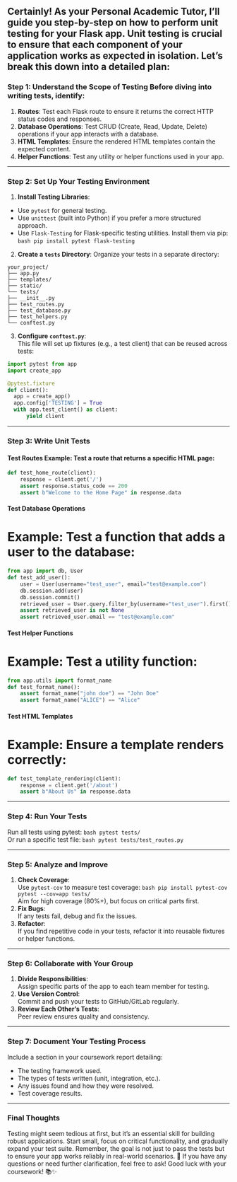 Certainly! As your Personal Academic Tutor, I’ll guide you step-by-step on how to perform **unit testing** for your Flask app. Unit testing is crucial to ensure that each component of your application works as expected in isolation. Let’s break this down into a detailed plan:   
---  
 ### **Step 1: Understand the Scope of Testing** Before diving into writing tests, identify: 
 1. **Routes**: Test each Flask route to ensure it returns the correct HTTP status codes and responses.   
 2. **Database Operations**: Test CRUD (Create, Read, Update, Delete) operations if your app interacts with a database.  
 3. **HTML Templates**: Ensure the rendered HTML templates contain the expected content.   
 4. **Helper Functions**: Test any utility or helper functions used in your app.  
---  
### **Step 2: Set Up Your Testing Environment**   
  1. **Install Testing Libraries**:   
  - Use `pytest` for general testing.   
  - Use `unittest` (built into Python) if you prefer a more structured approach.   
  - Use `Flask-Testing` for Flask-specific testing utilities. Install them via pip:  
  ```bash pip install pytest flask-testing ```

  2. **Create a `tests` Directory**: Organize your tests in a separate directory:   
  ``` 
  your_project/ 
  ├── app.py 
  ├── templates/ 
  ├── static/ 
  └── tests/ 
  ├── __init__.py 
  ├── test_routes.py 
  ├── test_database.py 
  ├── test_helpers.py 
  └── conftest.py 
  ```   
  3. **Configure `conftest.py`**:   
  This file will set up fixtures (e.g., a test client) that can be reused across tests:  
  ```python 
  import pytest from app 
  import create_app 
  
  @pytest.fixture 
  def client(): 
    app = create_app() 
    app.config['TESTING'] = True 
    with app.test_client() as client: 
        yield client 
```

---  
### **Step 3: Write Unit Tests** 
#### **Test Routes** Example: Test a route that returns a specific HTML page:  
```python 
def test_home_route(client): 
    response = client.get('/') 
    assert response.status_code == 200  
    assert b"Welcome to the Home Page" in response.data 
```  
#### **Test Database Operations** 
# Example: Test a function that adds a user to the database: 
```python 
from app import db, User 
def test_add_user(): 
    user = User(username="test_user", email="test@example.com") 
    db.session.add(user) 
    db.session.commit() 
    retrieved_user = User.query.filter_by(username="test_user").first() 
    assert retrieved_user is not None 
    assert retrieved_user.email == "test@example.com" 
``` 

#### **Test Helper Functions** 
# Example: Test a utility function: 
```python 
from app.utils import format_name 
def test_format_name(): 
    assert format_name("john doe") == "John Doe" 
    assert format_name("ALICE") == "Alice" 
``` 
#### **Test HTML Templates** 
# Example: Ensure a template renders correctly: 
```python 
def test_template_rendering(client): 
    response = client.get('/about') 
    assert b"About Us" in response.data 
``` 
--- 
### **Step 4: Run Your Tests**  
Run all tests using pytest:  ```bash pytest tests/ ```  
Or run a specific test file: ```bash pytest tests/test_routes.py ```  

--- 
### **Step 5: Analyze and Improve** 
1. **Check Coverage**:  
Use `pytest-cov` to measure test coverage: ```bash pip install pytest-cov pytest --cov=app tests/ ```  
Aim for high coverage (80%+), but focus on critical parts first. 
2. **Fix Bugs**:  
If any tests fail, debug and fix the issues.  
3. **Refactor**:  
If you find repetitive code in your tests, refactor it into reusable fixtures or helper functions. 
---
 ### **Step 6: Collaborate with Your Group**  
 1. **Divide Responsibilities**:  
 Assign specific parts of the app to each team member for testing.  
 2. **Use Version Control**:  
 Commit and push your tests to GitHub/GitLab regularly.  
 3. **Review Each Other’s Tests**:  
 Peer review ensures quality and consistency.  
 --- 
 ### **Step 7: Document Your Testing Process** 
 Include a section in your coursework report detailing:  
 - The testing framework used.  
 - The types of tests written (unit, integration, etc.).  
 - Any issues found and how they were resolved.  
 - Test coverage results. 
 ---
### **Final Thoughts** 
Testing might seem tedious at first, but it’s an essential skill for building robust applications. Start small, focus on critical functionality, and gradually expand your test suite. Remember, the goal is not just to pass the tests but to ensure your app works reliably in real-world scenarios. 🚀 If you have any questions or need further clarification, feel free to ask! Good luck with your coursework! 📚✨